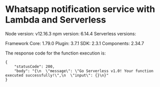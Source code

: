 Whatsapp notification service with Lambda and Serverless
========================================================

Node version: v12.16.3
npm version: 6.14.4
Serverless versions:

Framework Core: 1.79.0
Plugin: 3.7.1
SDK: 2.3.1
Components: 2.34.7

The response code for the function execution is:

```
{
    "statusCode": 200,
    "body": "{\n  \"message\": \"Go Serverless v1.0! Your function executed successfully!\",\n  \"input\": {}\n}"
}
```